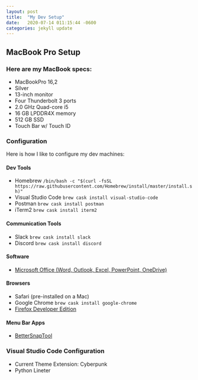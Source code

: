 ```yaml
---
layout: post
title:  "My Dev Setup"
date:   2020-07-14 011:15:44 -0600
categories: jekyll update
---
```


## MacBook Pro Setup

### Here are my MacBook specs:

* MacBookPro 16,2
* Silver
* 13-inch monitor
* Four Thunderbolt 3 ports
* 2.0 GHz Quad-core i5
* 16 GB LPDDR4X memory
* 512 GB SSD
* Touch Bar w/ Touch ID

### Configuration

Here is how I like to configure my dev machines:

#### Dev Tools
* Homebrew  `/bin/bash -c "$(curl -fsSL https://raw.githubusercontent.com/Homebrew/install/master/install.sh)"` 
* Visual Studio Code `brew cask install visual-studio-code`
* Postman `brew cask install postman`
* iTerm2 `brew cask install iterm2`

#### Communication Tools
* Slack `brew cask install slack`   
* Discord `brew cask install discord`     

#### Software
* [Microsoft Office (Word, Outlook, Excel, PowerPoint, OneDrive)](https://apps.apple.com/us/app-bundle/microsoft-365/id1450038993?mt=12)

#### Browsers
* Safari (pre-installed on a Mac)
* Google Chrome `brew cask install google-chrome`
* [Firefox Developer Edition](https://www.mozilla.org/en-US/firefox/developer/)

#### Menu Bar Apps
* [BetterSnapTool](https://apps.apple.com/us/app/bettersnaptool/id417375580?mt=12)

### Visual Studio Code Configuration

* Current Theme Extension: Cyberpunk
*  Python Lineter


